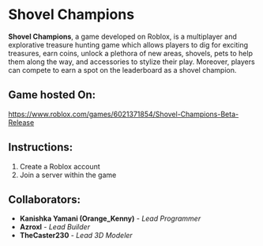 # Shovel Champions
**Shovel Champions**, a game developed on Roblox, is a multiplayer and explorative treasure hunting game which allows players to dig for exciting treasures, earn coins, unlock a plethora of new areas, shovels, pets to help them along the way, and accessories to stylize their play. Moreover, players can compete to earn a spot on the leaderboard as a shovel champion.
## Game hosted On:
https://www.roblox.com/games/6021371854/Shovel-Champions-Beta-Release
## Instructions:
1. Create a Roblox account
2. Join a server within the game
## Collaborators:
- **Kanishka Yamani (Orange_Kenny)** - *Lead Programmer*
- **Azroxl** - *Lead Builder*
- **TheCaster230** - *Lead 3D Modeler*  
